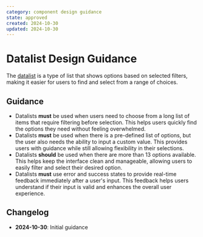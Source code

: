 ```yaml
---
category: component design guidance
state: approved
created: 2024-10-30
updated: 2024-10-30
---
```


# Datalist Design Guidance

The [datalist](https://clarity.design/documentation/datalist) is a type of list that shows options based on selected filters, making it easier for users to find and select from a range of choices.

## Guidance

- Datalists **must** be used when users need to choose from a long list of items that require filtering before selection. This helps users quickly find the options they need without feeling overwhelmed.
- Datalists **must** be used when there is a pre-defined list of options, but the user also needs the ability to input a custom value. This provides users with guidance while still allowing flexibility in their selections.
- Datalists **should** be used when there are more than 13 options available. This helps keep the interface clean and manageable, allowing users to easily filter and select their desired option.
- Datalists **must** use error and success states to provide real-time feedback immediately after a user's input. This feedback helps users understand if their input is valid and enhances the overall user experience.

## Changelog

- **2024-10-30**: Initial guidance
